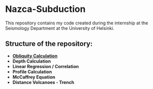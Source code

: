 # Nazca-Subduction

This repository contains my code created during the internship at the Seismology Department at the University of Helsinki.


## Structure of the repository:
* [**Obliquity Calculation**](https://github.com/Brenchri/Nazca-Subduction/blob/master/SouthAmericanTrench.ipynb)
* **Depth Calculation**
* **Linear Regression / Correlation**
* **Profile Calculation**
* **McCaffrey Equation**
* **Distance Volcanoes - Trench**

